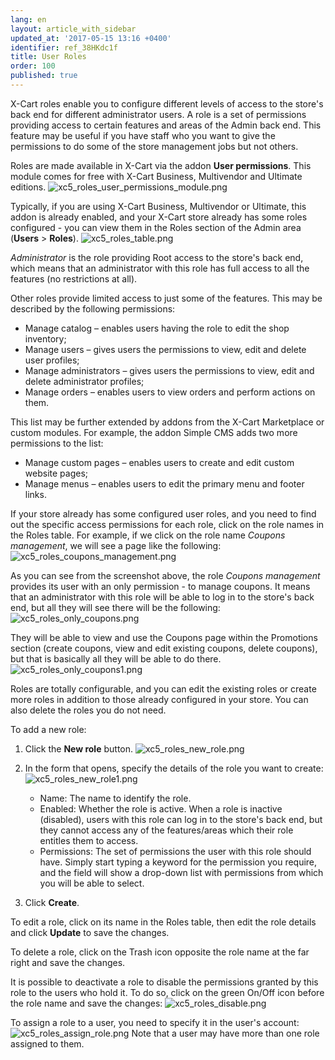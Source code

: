 ```yaml
---
lang: en
layout: article_with_sidebar
updated_at: '2017-05-15 13:16 +0400'
identifier: ref_38HKdc1f
title: User Roles
order: 100
published: true
---
```

X-Cart roles enable you to configure different levels of access to the store's back end for different administrator users. A role is a set of permissions providing access to certain features and areas of the Admin back end. This feature may be useful if you have staff who you want to give the permissions to do some of the store management jobs but not others.

Roles are made available in X-Cart via the addon **User permissions**. This module comes for free with X-Cart Business, Multivendor and Ultimate editions.
    ![xc5_roles_user_permissions_module.png]({{site.baseurl}}/attachments/ref_38HKdc1f/xc5_roles_user_permissions_module.png)

Typically, if you are using X-Cart Business, Multivendor or Ultimate, this addon is already enabled, and your X-Cart store already has some roles configured - you can view them in the Roles section of the Admin area (**Users** > **Roles**).
    ![xc5_roles_table.png]({{site.baseurl}}/attachments/ref_38HKdc1f/xc5_roles_table.png)

_Administrator_ is the role providing Root access to the store's back end, which means that an administrator with this role has full access to all the features (no restrictions at all).

Other roles provide limited access to just some of the features. This may be described by the following permissions:

   * Manage catalog – enables users having the role to edit the shop inventory;
   * Manage users – gives users the permissions to view, edit and delete user profiles;
   * Manage administrators – gives users the permissions to view, edit and delete administrator profiles;
   * Manage orders – enables users to view orders and perform actions on them.

This list may be further extended by addons from the X-Cart Marketplace or custom modules. For example, the addon Simple CMS adds two more permissions to the list:

   * Manage custom pages – enables users to create and edit custom website pages;
   * Manage menus – enables users to edit the primary menu and footer links.

If your store already has some configured user roles, and you need to find out the specific access permissions for each role, click on the role names in the Roles table. For example, if we click on the role name _Coupons management_, we will see a page like the following:
    ![xc5_roles_coupons_management.png]({{site.baseurl}}/attachments/ref_38HKdc1f/xc5_roles_coupons_management.png)

As you can see from the screenshot above, the role _Coupons management_ provides its user with an only permission - to manage coupons. It means that an administrator with this role will be able to log in to the store's back end, but all they will see there will be the following:
    ![xc5_roles_only_coupons.png]({{site.baseurl}}/attachments/ref_38HKdc1f/xc5_roles_only_coupons.png)

They will be able to view and use the Coupons page within the Promotions section (create coupons, view and edit existing coupons, delete coupons), but that is basically all they will be able to do there.
    ![xc5_roles_only_coupons1.png]({{site.baseurl}}/attachments/ref_38HKdc1f/xc5_roles_only_coupons1.png)

Roles are totally configurable, and you can edit the existing roles or create more roles in addition to those already configured in your store. You can also delete the roles you do not need.

To add a new role:
1.  Click the **New role** button.
    ![xc5_roles_new_role.png]({{site.baseurl}}/attachments/ref_38HKdc1f/xc5_roles_new_role.png)

2.  In the form that opens, specify the details of the role you want to create:
    ![xc5_roles_new_role1.png]({{site.baseurl}}/attachments/ref_38HKdc1f/xc5_roles_new_role1.png)

     *   Name: The name to identify the role.
     *   Enabled: Whether the role is active. When a role is inactive (disabled), users with this role can log in to the store's back end, but they cannot access any of the features/areas which their role entitles them to access.
     *   Permissions: The set of permissions the user with this role should have. Simply start typing a keyword for the permission you require, and the field will show a drop-down list with permissions from which you will be able to select.

3.  Click **Create**.

To edit a role, click on its name in the Roles table, then edit the role details and click **Update** to save the changes. 

To delete a role, click on the Trash icon opposite the role name at the far right and save the changes.

It is possible to deactivate a role to disable the permissions granted by this role to the users who hold it. To do so, click on the green On/Off icon before the role name and save the changes:
    ![xc5_roles_disable.png]({{site.baseurl}}/attachments/ref_38HKdc1f/xc5_roles_disable.png)
    
To assign a role to a user, you need to specify it in the user's account:
    ![xc5_roles_assign_role.png]({{site.baseurl}}/attachments/ref_38HKdc1f/xc5_roles_assign_role.png)
Note that a user may have more than one role assigned to them.
